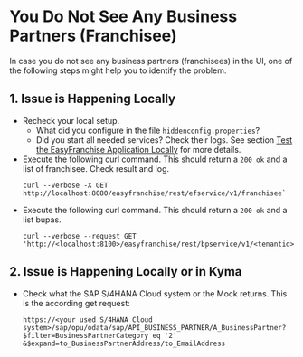# You Do Not See Any Business Partners (Franchisee)

In case you do not see any business partners (franchisees) in the UI, one of the following steps might help you to identify the problem.


## 1. Issue is Happening Locally

  * Recheck your local setup.
    * What did you configure in the file `hiddenconfig.properties`?
    * Did you start all needed services? Check their logs. See section [Test the EasyFranchise Application Locally](../../prepare/test-app-locally/README.md) for more details.
  * Execute the following curl command. This should return a `200 ok` and a list of franchisee. Check result and log.
    ```
    curl --verbose -X GET http://localhost:8080/easyfranchise/rest/efservice/v1/franchisee`
    ```
  * Execute the following curl command. This should return a `200 ok` and a list bupas.
    ```
    curl --verbose --request GET 'http://<localhost:8100>/easyfranchise/rest/bpservice/v1/<tenantid>/bupa'
    ```

## 2. Issue is Happening Locally or in Kyma

* Check what the SAP S/4HANA Cloud system or the Mock returns. This is the according get request:

  ```
  https://<your used S/4HANA Cloud system>/sap/opu/odata/sap/API_BUSINESS_PARTNER/A_BusinessPartner?$filter=BusinessPartnerCategory eq '2' &$expand=to_BusinessPartnerAddress/to_EmailAddress
  ```